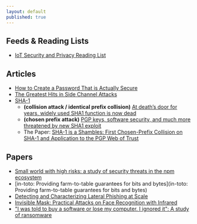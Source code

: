 ```yaml
---
layout: default
published: true
---
```


## Feeds & Reading Lists

- [IoT Security and Privacy Reading List](https://github.com/Beerkay/IoTResearch)

## Articles

- [How to Create a Password That is Actually Secure](https://www.freecodecamp.org/news/actually-secure-passwords/)
- [The Greatest Hits in Side Channel Attacks](https://noorsiddiqui.com/greatest-hits-in-sidechannel-attacks/)
- [SHA-1](https://en.wikipedia.org/wiki/SHA-1)
  - **(collision attack / identical prefix collision)** [At death’s door for years, widely used SHA1 function is now dead](https://arstechnica.com/information-technology/2017/02/at-deaths-door-for-years-widely-used-sha1-function-is-now-dead/)
  - **(chosen prefix attack)** [PGP keys, software security, and much more threatened by new SHA1 exploit](https://arstechnica.com/information-technology/2020/01/pgp-keys-software-security-and-much-more-threatened-by-new-sha1-exploit/)
  - The Paper: [SHA-1 is a Shambles: First Chosen-Prefix Collision on SHA-1 and Application to the PGP Web of Trust](https://eprint.iacr.org/2020/014.pdf)

## Papers

- [Small world with high risks: a study of security threats in the npm ecosystem](https://www.usenix.org/conference/usenixsecurity19/presentation/zimmerman)
- [in-toto: Providing farm-to-table guarantees for bits and bytes](in-toto: Providing farm-to-table guarantees for bits and bytes)
- [Detecting and Characterizing Lateral Phishing at Scale](https://www.usenix.org/conference/usenixsecurity19/presentation/ho)
- [Invisible Mask: Practical Attacks on Face Recognition with Infrared](https://arxiv.org/abs/1803.04683)
- ["I was told to buy a software or lose my computer. I ignored it": A study of ransomware](https://www.usenix.org/conference/soups2019/presentation/simoiu)
